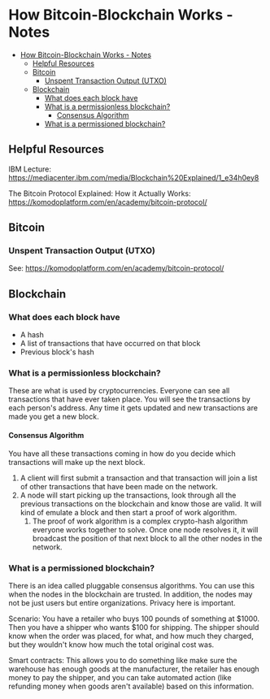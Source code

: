 # How Bitcoin-Blockchain Works - Notes

- [How Bitcoin-Blockchain Works - Notes](#how-bitcoin-blockchain-works---notes)
  - [Helpful Resources](#helpful-resources)
  - [Bitcoin](#bitcoin)
    - [Unspent Transaction Output (UTXO)](#unspent-transaction-output-utxo)
  - [Blockchain](#blockchain)
    - [What does each block have](#what-does-each-block-have)
    - [What is a permissionless blockchain?](#what-is-a-permissionless-blockchain)
      - [Consensus Algorithm](#consensus-algorithm)
    - [What is a permissioned blockchain?](#what-is-a-permissioned-blockchain)

## Helpful Resources

IBM Lecture: https://mediacenter.ibm.com/media/Blockchain%20Explained/1_e34h0ey8

The Bitcoin Protocol Explained: How it Actually Works: https://komodoplatform.com/en/academy/bitcoin-protocol/

## Bitcoin

### Unspent Transaction Output (UTXO)

See: https://komodoplatform.com/en/academy/bitcoin-protocol/

## Blockchain

### What does each block have

- A hash
- A list of transactions that have occurred on that block
- Previous block's hash

### What is a permissionless blockchain?

These are what is used by cryptocurrencies. Everyone can see all transactions that have ever taken place. You will see the transactions by each person's address. Any time it gets updated and new transactions are made you get a new block.

#### Consensus Algorithm

You have all these transactions coming in how do you decide which transactions will make up the next block. 

1. A client will first submit a transaction and that transaction will join a list of other transactions that have been made on the network.
2. A node will start picking up the transactions, look through all the previous transactions on the blockchain and know those are valid. It will kind of emulate a block and then start a proof of work algorithm.
   1. The proof of work algorithm is a complex crypto-hash algorithm everyone works together to solve. Once one node resolves it, it will broadcast the position of that next block to all the other nodes in the network.

### What is a permissioned blockchain?

There is an idea called pluggable consensus algorithms. You can use this when the nodes in the blockchain are trusted. In addition, the nodes may not be just users but entire organizations. Privacy here is important.

Scenario: You have a retailer who buys 100 pounds of something at $1000. Then you have a shipper who wants $100 for shipping. The shipper should know when the order was placed, for what, and how much they charged, but they wouldn't know how much the total original cost was.

Smart contracts: This allows you to do something like make sure the warehouse has enough goods at the manufacturer, the retailer has enough money to pay the shipper, and you can take automated action (like refunding money when goods aren't available) based on this information.